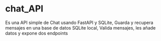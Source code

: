 # chat_API
Es una API simple de Chat usando FastAPI y SQLite, Guarda y recupera mensajes en una base de datos SQLite local, Valida mensajes, les añade datos y expone dos endpoints
